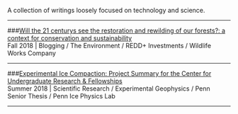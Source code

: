 
A collection of writings loosely focused on technology and science. 

---

 ###[Will the 21 centurys see the restoration and rewilding of our forests?: a context for conservation and sustainability](daniel-furman.github.io/psr_redd_blog.pdf) <br>
Fall 2018 | Blogging / The Environment / REDD+ Investments / Wildlife Works Company

---

 ###[Experimental Ice Compaction: Project Summary for the Center for Undergraduate Research & Fellowships](https://www.curf.upenn.edu/project/furman-daniel-experimental-ice-compaction) <br>
Summer 2018 | Scientific Research / Experimental Geophysics / Penn Senior Thesis / Penn Ice Physics Lab

---



